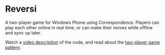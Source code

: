# Reversi

A two-player game for Windows Phone using Correspondence. Players can play each other online in real time, or can make their moves while offline and sync up later.

Watch a [video description](https://vimeo.com/15291930) of the code, and read about the [two-player game pattern](http://historicalmodeling.com/book/content/two-player-game).